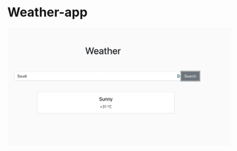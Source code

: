 # Weather-app

![app photo](https://github.com/SalahAlsalman/Weather-app/blob/master/screenshot/photo.png)



